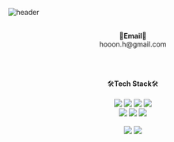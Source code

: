 ![header](https://capsule-render.vercel.app/api?type=waving&color=auto&customColorList=8,9,18&height=300&section=header&text=Welcome&fontSize=86&fontAlignY=45&desc=Jihoon's%20GitHub%20Profile&descSize=24&descAlignY=60)

<br>

<div align="center">
    📧<b>Email</b>📧<br>
    hooon.h@gmail.com
</div>

<br><br>

<!-- 
<div align="center">
    소개👋<br>
</div>

<br><br>
 -->


<!-- 공부했거나 써본 기술 -->
<div align="center">
    🛠<b>Tech Stack</b>🛠
</div>

<br>

<div align="center">
    <img src="https://img.shields.io/badge/Java-007396?style=for-the-badge&logo=java&logoColor=white">  
    <img src="https://img.shields.io/badge/Spring-6DB33F?style=for-the-badge&logo=Spring&logoColor=white">
    <img src="https://img.shields.io/badge/eclipse-blue?style=for-the-badge&logo=eclipse&logoColor=white">  
    <img src="https://img.shields.io/badge/Oracle-F80000?style=for-the-badge&logo=oracle&logoColor=white"> 
</div>

<div align="center">
    <img src="https://img.shields.io/badge/html-E34F26?style=for-the-badge&logo=html5&logoColor=white"> 
    <img src="https://img.shields.io/badge/css-1572B6?style=for-the-badge&logo=css3&logoColor=white">   
    <img src="https://img.shields.io/badge/javascript-F7DF1E?style=for-the-badge&logo=javascript&logoColor=black">
</div><br>

<div align="center">
    <img src="https://img.shields.io/badge/github-181717?style=for-the-badge&logo=github&logoColor=white"> 
    <img src="https://img.shields.io/badge/Notion-000000?style=for-the-badge&logo=Notion&logoColor=white"> 
</div>

<br><br>
